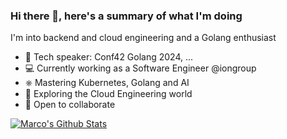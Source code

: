 ### Hi there 👋, here's a summary of what I'm doing

I'm into backend and cloud engineering and a Golang enthusiast

- 🎤 Tech speaker: Conf42 Golang 2024, ...
- 💻 Currently working as a Software Engineer @iongroup
- ⎈  Mastering Kubernetes, Golang and AI
- 🔭 Exploring the Cloud Engineering world
- 👥 Open to collaborate

<a href="https://it.linkedin.com/in/marco-marin%C3%B2-aa761518a"><img src="https://img.shields.io/badge/LinkedIn-0077B5?style=for-the-badge&logo=linkedin&logoColor=white" alt="Marco's Github Stats"></a>
